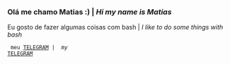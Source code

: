 <h3>Ol&aacute; me chamo Matias :) | <em>Hi my name is Matias</em></h3>

<p>Eu gosto de fazer algumas coisas com bash | <em>I like to do some things with bash</em></p>

<code>&nbsp;meu <a href="https://t.me/medroso">TELEGRAM</a> | <em> my</em> <a href="https://t.me/medroso">TELEGRAM</a>&nbsp;</code>
